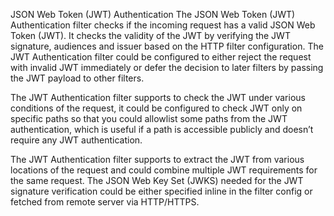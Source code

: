 JSON Web Token (JWT) Authentication
The JSON Web Token (JWT) Authentication filter checks if the incoming request has a valid JSON Web Token (JWT). It checks the validity of the JWT by verifying the JWT signature, audiences and issuer based on the HTTP filter configuration. The JWT Authentication filter could be configured to either reject the request with invalid JWT immediately or defer the decision to later filters by passing the JWT payload to other filters.

The JWT Authentication filter supports to check the JWT under various conditions of the request, it could be configured to check JWT only on specific paths so that you could allowlist some paths from the JWT authentication, which is useful if a path is accessible publicly and doesn’t require any JWT authentication.

The JWT Authentication filter supports to extract the JWT from various locations of the request and could combine multiple JWT requirements for the same request. The JSON Web Key Set (JWKS) needed for the JWT signature verification could be either specified inline in the filter config or fetched from remote server via HTTP/HTTPS.
